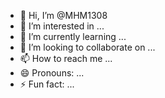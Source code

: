 - 👋 Hi, I’m @MHM1308
- 👀 I’m interested in ...
- 🌱 I’m currently learning ...
- 💞️ I’m looking to collaborate on ...
- 📫 How to reach me ...
- 😄 Pronouns: ...
- ⚡ Fun fact: ...

<!---
MHM1308/MHM1308 is a ✨ special ✨ repository because its `README.md` (this file) appears on your GitHub profile.
You can click the Preview link to take a look at your changes.
--->
